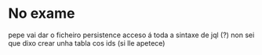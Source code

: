 # No exame

pepe vai dar o ficheiro persistence
acceso á toda a sintaxe de jql (?) non sei que dixo
crear unha tabla cos ids (si lle apetece)
